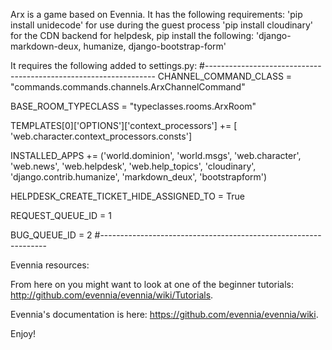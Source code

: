 Arx is a game based on Evennia. It has the following requirements:
'pip install unidecode' for use during the guest process
'pip install cloudinary' for the CDN backend
for helpdesk, pip install the following: 'django-markdown-deux,
humanize, django-bootstrap-form'

It requires the following added to settings.py:
#-----------------------------------------------------------------
CHANNEL_COMMAND_CLASS = "commands.commands.channels.ArxChannelCommand"

BASE_ROOM_TYPECLASS = "typeclasses.rooms.ArxRoom"

TEMPLATES[0]['OPTIONS']['context_processors'] += [
    'web.character.context_processors.consts']

INSTALLED_APPS += ('world.dominion',
                   'world.msgs',
                   'web.character',
                   'web.news',
                   'web.helpdesk',
                   'web.help_topics',
                   'cloudinary',
                   'django.contrib.humanize',
                   'markdown_deux',
                   'bootstrapform')




HELPDESK_CREATE_TICKET_HIDE_ASSIGNED_TO = True


REQUEST_QUEUE_ID = 1

BUG_QUEUE_ID = 2
#----------------------------------------------------------------

Evennia resources:

From here on you might want to look at one of the beginner tutorials:
http://github.com/evennia/evennia/wiki/Tutorials.

Evennia's documentation is here: 
https://github.com/evennia/evennia/wiki.

Enjoy!
